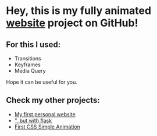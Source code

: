 # Hey, this is my fully animated [website](https://paulotealdi.github.io/animated-website/) project on GitHub!
 
## For this I used: 
 * Transitions
 * Keyframes
 * Media Query

 Hope it can be useful for you.

## Check my other projects:
 * [My first personal website](https://github.com/paulotealdi/paulo-tealdi-website)
 * [", but with flask](https://github.com/paulotealdi/flask-personal-website)
 * [First CSS Simple Animation](https://github.com/paulotealdi/css-simple-animation)
